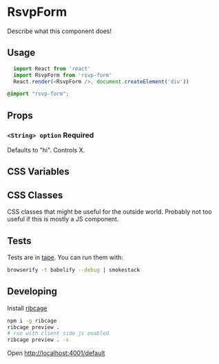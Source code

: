 # RsvpForm

Describe what this component does!

## Usage
```js
  import React from 'react'
  import RsvpForm from 'rsvp-form'
  React.render(<RsvpForm />, document.createElement('div'))
```

```css
@import "rsvp-form";
```

## Props
### `<String> option` **Required**
Defaults to "hi". Controls X.

## CSS Variables

## CSS Classes
CSS classes that might be useful for the outside world. Probably not too useful if this is mostly a JS component.

## Tests
Tests are in [tape](https://github.com/substack/tape). You can run them with:

```bash
browserify -t babelify --debug | smokestack
```

## Developing
Install [ribcage](https://github.com/Techwraith/ribcage)

```sh
npm i -g ribcage
ribcage preview .
# run with client side js enabled
ribcage preview . -s
```

Open [http://localhost:4001/default](http://localhost:4001/default)

